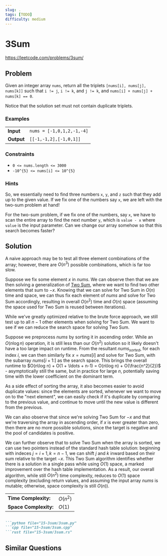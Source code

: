 ```yaml
---
slug: .
tags: [TODO]
difficulty: medium
---
```


# 3Sum

<Difficulty m />

https://leetcode.com/problems/3sum/

## Problem

Given an integer array `nums`, return all the triplets `[nums[i], nums[j], nums[k]]` such that `i != j`, `i != k`, and `j != k`, and `nums[i] + nums[j] + nums[k] == 0`.

Notice that the solution set must not contain duplicate triplets.

### Examples

<Example>

| | |
:--|:--
**Input**       | `nums = [-1,0,1,2,-1,-4]`
**Output**      | `[[-1,-1,2],[-1,0,1]]`

</Example>

### Constraints

- `0 <= nums.length <= 3000`
- `-10^{5} <= nums[i] <= 10^{5}`

### Hints

<Hint>

So, we essentially need to find three numbers `x`, `y`, and `z` such that they add up to the given value. If we fix one of the numbers say `x`, we are left with the two-sum problem at hand!

</Hint>

<Hint>

For the two-sum problem, if we fix one of the numbers, say `x`, we have to scan the entire array to find the next number `y`, which is `value - x` where `value` is the input parameter. Can we change our array somehow so that this search becomes faster?

</Hint>

## Solution

A naive approach may be to test all three element combinations of the array; however, there are $O(n^3)$ possible combinations, which is far too slow.

Suppose we fix some element $x$ in $nums$. We can observe then that we are then solving a generalization of [Two Sum](../two-sum), where we want to find two other elements that sum to $-x$. Knowing that we can solve for Two Sum in $O(n)$ time and space, we can thus fix each element of $nums$ and solve for Two Sum accordingly, resulting in overall $O(n^2)$ time and $O(n)$ space (assuming the space used for Two Sum is reused between iterations).

While we've greatly optimized relative to the brute force approach, we still test up to all $n-1$ other elements when solving for Two Sum. We want to see if we can reduce the search space for solving Two Sum.

Suppose we preprocess $nums$ by sorting it in ascending order. While an $O(n\log n)$ operation, it is still less than our $O(n^2)$ solution so it likely doesn't have a too large impact on runtime. From the resultant $nums_{sorted}$, for each index $i$, we can then similarly fix $x=nums[i]$ and solve for Two Sum, with the subarray $nums[i+1:]$ as the search space. This brings the overall runtime to $O(n\log n) + O(1 + \ldots + n-1) = O(n\log n) + O(\frac{n^2}{2})$ - asymptotically still the same, but in practice for large $n$, potentially saving time with the lower coefficient on the dominant term.

As a side effect of sorting the array, it also becomes easier to avoid duplicate values: since the elements are sorted, whenever we want to move on to the "next element", we can easily check if it's duplicate by comparing to the previous value, and continue to move until the new value is different from the previous.

We can also observe that since we're solving Two Sum for $-x$ and that we're traversing the array in ascending order, if $x$ is ever greater than zero, then there are no more possible solutions, since the target is negative and the pool of candidates is positive.

We can further observe that to solve Two Sum when the array is sorted, we can use two pointers instead of the standard hash table solution: beginning with indeces $j = i+1, k = n-1$, we can shift $j$ and $k$ inward based on their sum relative to the target $-x$. This Two Sum algorithm identifies whether there is a solution in a single pass while using $O(1)$ space, a marked improvement over the hash table implementation. As a result, our overall algorithm, while still $O(n^2)$ time complexity, reduces to $O(1)$ space complexity (excluding return values, and assuming the input array $nums$ is mutable; otherwise, space complexity is still $O(n)$).

<VAlign>

| | |
:--|:--
**Time Complexity:**    |   $O(n^2)$
**Space Complexity:**   |   $O(1)$

</VAlign>

```md codetabs

```python file="15-3sum/3sum.py"
```cpp file="15-3sum/3sum.cpp"
```rust file="15-3sum/3sum.rs"

```

## Similar Questions

<Similar title="Two Sum" e />

<Similar title="3Sum Closest" m />

<Similar title="4Sum" m />

<Similar title="3Sum Smaller" m />
